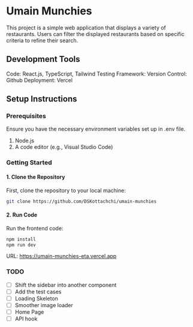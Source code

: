# Umain Munchies

This project is a simple web application that displays a variety of restaurants. Users can filter the displayed restaurants based on specific criteria to refine their search.

## Development Tools
Code: React.js, TypeScript, Tailwind
Testing Framework: 
Version Control: Github 
Deployment: Vercel

## Setup Instructions

### Prerequisites

Ensure you have the necessary environment variables set up in .env file.

1. Node.js
2. A code editor (e.g., Visual Studio Code)

### Getting Started

#### 1. Clone the Repository

First, clone the repository to your local machine:

```bash
git clone https://github.com/DSKottachchi/umain-munchies 
```

#### 2. Run Code

Run the frontend code:

```bash
npm install
npm run dev
```

URL: https://umain-munchies-eta.vercel.app


### TODO

- [ ] Shift the sidebar into another component
- [ ] Add the test cases
- [ ] Loading Skeleton
- [ ] Smoother image loader
- [ ] Home Page
- [ ] API hook
